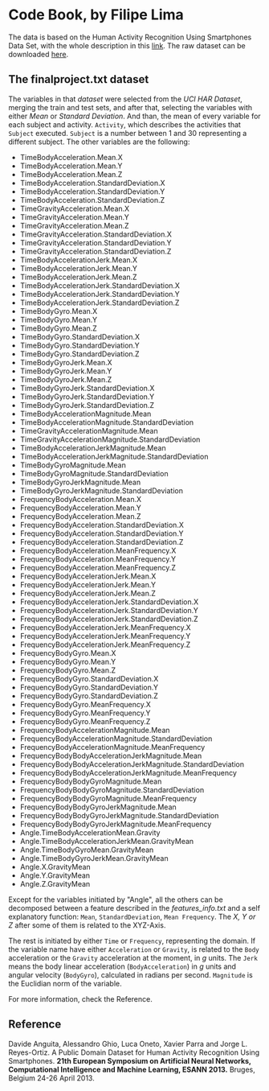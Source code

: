 # Code Book, by Filipe Lima

The data is based on the Human Activity Recognition Using Smartphones Data Set, with the whole description in this [link](http://archive.ics.uci.edu/ml/datasets/Human+Activity+Recognition+Using+Smartphones). The raw dataset can be downloaded [here](https://d396qusza40orc.cloudfront.net/getdata%2Fprojectfiles%2FUCI%20HAR%20Dataset.zip).

## The finalproject.txt dataset

The variables in that *dataset* were selected from the *UCI HAR Dataset*, merging the train and test sets, and after that, selecting the variables with either *Mean* or *Standard Deviation*. And than, the mean of every variable for each subject and activity. `Activity`, which describes the activities that `Subject` executed. `Subject` is a number between 1 and 30 representing a different subject. The other variables are the following:

-  TimeBodyAcceleration.Mean.X
-  TimeBodyAcceleration.Mean.Y
-  TimeBodyAcceleration.Mean.Z
-  TimeBodyAcceleration.StandardDeviation.X
-  TimeBodyAcceleration.StandardDeviation.Y
-  TimeBodyAcceleration.StandardDeviation.Z
-  TimeGravityAcceleration.Mean.X
-  TimeGravityAcceleration.Mean.Y
-  TimeGravityAcceleration.Mean.Z
-  TimeGravityAcceleration.StandardDeviation.X
-  TimeGravityAcceleration.StandardDeviation.Y
-  TimeGravityAcceleration.StandardDeviation.Z
-  TimeBodyAccelerationJerk.Mean.X
-  TimeBodyAccelerationJerk.Mean.Y
-  TimeBodyAccelerationJerk.Mean.Z
-  TimeBodyAccelerationJerk.StandardDeviation.X
-  TimeBodyAccelerationJerk.StandardDeviation.Y
-  TimeBodyAccelerationJerk.StandardDeviation.Z
-  TimeBodyGyro.Mean.X
-  TimeBodyGyro.Mean.Y
-  TimeBodyGyro.Mean.Z
-  TimeBodyGyro.StandardDeviation.X
-  TimeBodyGyro.StandardDeviation.Y
-  TimeBodyGyro.StandardDeviation.Z
-  TimeBodyGyroJerk.Mean.X
-  TimeBodyGyroJerk.Mean.Y
-  TimeBodyGyroJerk.Mean.Z
-  TimeBodyGyroJerk.StandardDeviation.X
-  TimeBodyGyroJerk.StandardDeviation.Y
-  TimeBodyGyroJerk.StandardDeviation.Z
-  TimeBodyAccelerationMagnitude.Mean
-  TimeBodyAccelerationMagnitude.StandardDeviation
-  TimeGravityAccelerationMagnitude.Mean
-  TimeGravityAccelerationMagnitude.StandardDeviation
-  TimeBodyAccelerationJerkMagnitude.Mean
-  TimeBodyAccelerationJerkMagnitude.StandardDeviation
-  TimeBodyGyroMagnitude.Mean
-  TimeBodyGyroMagnitude.StandardDeviation
-  TimeBodyGyroJerkMagnitude.Mean
-  TimeBodyGyroJerkMagnitude.StandardDeviation
-  FrequencyBodyAcceleration.Mean.X
-  FrequencyBodyAcceleration.Mean.Y
-  FrequencyBodyAcceleration.Mean.Z
-  FrequencyBodyAcceleration.StandardDeviation.X
-  FrequencyBodyAcceleration.StandardDeviation.Y
-  FrequencyBodyAcceleration.StandardDeviation.Z
-  FrequencyBodyAcceleration.MeanFrequency.X
-  FrequencyBodyAcceleration.MeanFrequency.Y
-  FrequencyBodyAcceleration.MeanFrequency.Z
-  FrequencyBodyAccelerationJerk.Mean.X
-  FrequencyBodyAccelerationJerk.Mean.Y
-  FrequencyBodyAccelerationJerk.Mean.Z
-  FrequencyBodyAccelerationJerk.StandardDeviation.X
-  FrequencyBodyAccelerationJerk.StandardDeviation.Y
-  FrequencyBodyAccelerationJerk.StandardDeviation.Z
-  FrequencyBodyAccelerationJerk.MeanFrequency.X
-  FrequencyBodyAccelerationJerk.MeanFrequency.Y
-  FrequencyBodyAccelerationJerk.MeanFrequency.Z
-  FrequencyBodyGyro.Mean.X
-  FrequencyBodyGyro.Mean.Y
-  FrequencyBodyGyro.Mean.Z
-  FrequencyBodyGyro.StandardDeviation.X
-  FrequencyBodyGyro.StandardDeviation.Y
-  FrequencyBodyGyro.StandardDeviation.Z
-  FrequencyBodyGyro.MeanFrequency.X
-  FrequencyBodyGyro.MeanFrequency.Y
-  FrequencyBodyGyro.MeanFrequency.Z
-  FrequencyBodyAccelerationMagnitude.Mean
-  FrequencyBodyAccelerationMagnitude.StandardDeviation
-  FrequencyBodyAccelerationMagnitude.MeanFrequency
-  FrequencyBodyBodyAccelerationJerkMagnitude.Mean
-  FrequencyBodyBodyAccelerationJerkMagnitude.StandardDeviation
-  FrequencyBodyBodyAccelerationJerkMagnitude.MeanFrequency
-  FrequencyBodyBodyGyroMagnitude.Mean
-  FrequencyBodyBodyGyroMagnitude.StandardDeviation
-  FrequencyBodyBodyGyroMagnitude.MeanFrequency
-  FrequencyBodyBodyGyroJerkMagnitude.Mean
-  FrequencyBodyBodyGyroJerkMagnitude.StandardDeviation
-  FrequencyBodyBodyGyroJerkMagnitude.MeanFrequency
-  Angle.TimeBodyAccelerationMean.Gravity
-  Angle.TimeBodyAccelerationJerkMean.GravityMean
-  Angle.TimeBodyGyroMean.GravityMean
-  Angle.TimeBodyGyroJerkMean.GravityMean
-  Angle.X.GravityMean
-  Angle.Y.GravityMean
-  Angle.Z.GravityMean


Except for the variables initiated by "Angle", all the others can be decomposed between a feature described in the *features_info.txt* and a self explanatory function: `Mean`, `StandardDeviation`, `Mean Frequency`. The *X, Y or Z* after some of them is related to the XYZ-Axis.

The rest is initiated by either `Time` or `Frequency`, representing the domain. If the variable name have either `Acceleration` or `Gravity`, is related to the `Body` acceleration or the `Gravity` acceleration at the moment, in *g* units. The `Jerk` means the body linear acceleration (`BodyAcceleration`) in *g* units and angular velocity (`BodyGyro`), calculated in radians per second. `Magnitude` is the Euclidian norm of the variable.

For more information, check the Reference.

## Reference

Davide Anguita, Alessandro Ghio, Luca Oneto, Xavier Parra and Jorge L. Reyes-Ortiz. A Public Domain Dataset for Human Activity Recognition Using Smartphones. **21th European Symposium on Artificial Neural Networks, Computational Intelligence and Machine Learning, ESANN 2013.** Bruges, Belgium 24-26 April 2013.
